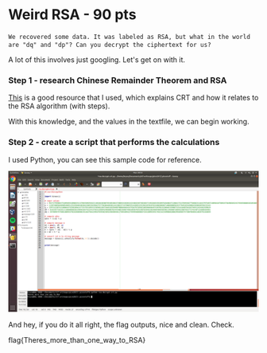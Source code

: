 # **Weird RSA - 90 pts**

```
We recovered some data. It was labeled as RSA, but what in the world 
are "dq" and "dp"? Can you decrypt the ciphertext for us?
```

A lot of this involves just googling. Let's get on with it.

### **Step 1 - research Chinese Remainder Theorem and RSA**
[This](https://www.di-mgt.com.au/crt_rsa.html) is a good resource that I used, which explains CRT and how it relates to the RSA algorithm (with steps).

With this knowledge, and the values in the textfile, we can begin working.

### **Step 2 - create a script that performs the calculations**
I used Python, you can see this sample code for reference.

![itstooearlyforthis](../.picostuff/pics/weirdrsa.png)

And hey, if you do it all right, the flag outputs, nice and clean. Check.


flag{Theres_more_than_one_way_to_RSA}
